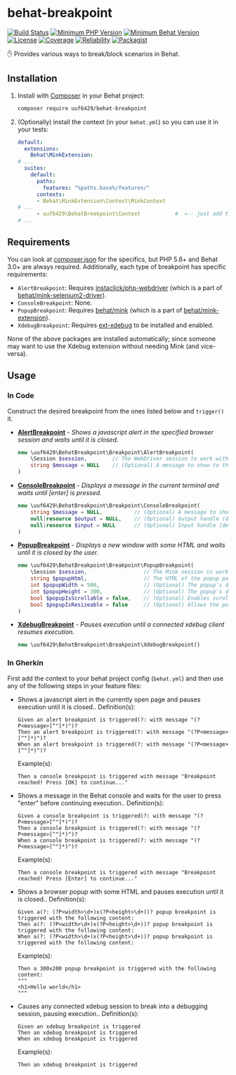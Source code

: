 # behat-breakpoint

[![Build Status](https://travis-ci.org/uuf6429/behat-breakpoint.svg?branch=master)](https://travis-ci.org/uuf6429/behat-breakpoint)
[![Minimum PHP Version](https://img.shields.io/badge/php-^5.6%20||%20^7.0-8892BF.svg)](https://php.net/)
[![Minimum Behat Version](https://img.shields.io/badge/behat-^3.0-0B0B0A.svg)](http://behat.org/)
[![License](https://img.shields.io/badge/license-MIT-blue.svg)](https://raw.githubusercontent.com/uuf6429/behat-breakpoint/master/LICENSE)
[![Coverage](https://sonarcloud.io/api/project_badges/measure?project=BehatBreakpoint&metric=coverage)](https://sonarcloud.io/component_measures?id=BehatBreakpoint&metric=coverage)
[![Reliability](https://sonarcloud.io/api/project_badges/measure?project=BehatBreakpoint&metric=reliability_rating)](https://sonarcloud.io/dashboard?id=BehatBreakpoint)
[![Packagist](https://img.shields.io/packagist/v/uuf6429/behat-breakpoint.svg)](https://packagist.org/packages/uuf6429/behat-breakpoint)

✋ Provides various ways to break/block scenarios in Behat.

<!-- TODO add screen shot of each breakpoint type -->

## Installation

1. Install with [Composer](https://getcomposer.org/) in your Behat project:
   ```sh
   composer require uuf6429/behat-breakpoint
   ```
2. (Optionally) install the context (in your `behat.yml`) so you can use it in your tests:
   ```yaml
   default:
     extensions:
       Behat\MinkExtension:
   # ...
     suites:
       default:
         paths:
           features: "%paths.base%/features/"
         contexts:
         - Behat\MinkExtension\Context\MinkContext
   # ...
         - uuf6429\BehatBreakpoint\Context           #  <-- just add this line
   # ...
   ```

## Requirements

You can look at [composer.json](composer.json) for the specifics, but PHP 5.6+ and Behat 3.0+ are always required.
Additionally, each type of breakpoint has specific requirements:
- `AlertBreakpoint`: Requires [instaclick/php-webdriver](https://github.com/instaclick/php-webdriver) (which is a part of [behat/mink-selenium2-driver](https://github.com/minkphp/MinkSelenium2Driver)).
- `ConsoleBreakpoint`: None.
- `PopupBreakpoint`: Requires [behat/mink](https://github.com/minkphp/Mink) (which is a part of [behat/mink-extension](https://github.com/Behat/MinkExtension)).
- `XdebugBreakpoint`: Requires [ext-xdebug](https://xdebug.org/download.php) to be installed and enabled.

None of the above packages are installed automatically; since someone may want to use the Xdebug extension without needing Mink (and vice-versa).

## Usage

<!-- src/docgen.php -->

### In Code

Construct the desired breakpoint from the ones listed below and `trigger()` it.

- **[AlertBreakpoint](src/Breakpoint/AlertBreakpoint.php)** - *Shows a javascript alert in the specified browser session and waits until it is closed.*
  ```php
  new \uuf6429\BehatBreakpoint\Breakpoint\AlertBreakpoint(
      \Session $session,        // The WebDriver session to work with.
      string $message = NULL    // (Optional) A message to show to the operator.
  )
  ```
- **[ConsoleBreakpoint](src/Breakpoint/ConsoleBreakpoint.php)** - *Displays a message in the current terminal and waits until [enter] is pressed.*
  ```php
  new \uuf6429\BehatBreakpoint\Breakpoint\ConsoleBreakpoint(
      string $message = NULL,          // (Optional) A message to show to the operator.
      null|resource $output = NULL,    // (Optional) Output handle (defaults to PHP's STDOUT)
      null|resource $input = NULL      // (Optional) Input handle (defaults to PHP's STDIN)
  )
  ```
- **[PopupBreakpoint](src/Breakpoint/PopupBreakpoint.php)** - *Displays a new window with some HTML and waits until it is closed by the user.*
  ```php
  new \uuf6429\BehatBreakpoint\Breakpoint\PopupBreakpoint(
      \Session $session,                  // The Mink session to work with. It must support javascript.
      string $popupHtml,                  // The HTML of the popup page *body*.
      int $popupWidth = 500,              // (Optional) The popup's default width.
      int $popupHeight = 300,             // (Optional) The popup's default height.
      bool $popupIsScrollable = false,    // (Optional) Enables scrollbars (and scrolling) within the popup.
      bool $popupIsResizeable = false     // (Optional) Allows the popup to be resizeable.
  )
  ```
- **[XdebugBreakpoint](src/Breakpoint/XdebugBreakpoint.php)** - *Pauses execution until a connected xdebug client resumes execution.*
  ```php
  new \uuf6429\BehatBreakpoint\Breakpoint\XdebugBreakpoint()
  ```

### In Gherkin

First add the context to your behat project config (`behat.yml`) and then use any of the following steps in your feature files:
- Shows a javascript alert in the currently open page and pauses execution until it is closed.. Definition(s):
  ```gherkin
  Given an alert breakpoint is triggered(?: with message "(?P<message>[^"]*)")?
  Then an alert breakpoint is triggered(?: with message "(?P<message>[^"]*)")?
  When an alert breakpoint is triggered(?: with message "(?P<message>[^"]*)")?
  ```
  Example(s):
  ```gherkin
  Then a console breakpoint is triggered with message "Breakpoint reached! Press [OK] to continue..."
  ```
- Shows a message in the Behat console and waits for the user to press "enter" before continuing execution.. Definition(s):
  ```gherkin
  Given a console breakpoint is triggered(?: with message "(?P<message>[^"]*)")?
  Then a console breakpoint is triggered(?: with message "(?P<message>[^"]*)")?
  When a console breakpoint is triggered(?: with message "(?P<message>[^"]*)")?
  ```
  Example(s):
  ```gherkin
  Then a console breakpoint is triggered with message "Breakpoint reached! Press [Enter] to continue..."
  ```
- Shows a browser popup with some HTML and pauses execution until it is closed.. Definition(s):
  ```gherkin
  Given a(?: (?P<width>\d+)x(?P<height>\d+))? popup breakpoint is triggered with the following content:
  Then a(?: (?P<width>\d+)x(?P<height>\d+))? popup breakpoint is triggered with the following content:
  When a(?: (?P<width>\d+)x(?P<height>\d+))? popup breakpoint is triggered with the following content:
  ```
  Example(s):
  ```gherkin
  Then a 300x200 popup breakpoint is triggered with the following content:
  """
  <h1>Hello world</h1>
  """
  ```
- Causes any connected xdebug session to break into a debugging session, pausing execution.. Definition(s):
  ```gherkin
  Given an xdebug breakpoint is triggered
  Then an xdebug breakpoint is triggered
  When an xdebug breakpoint is triggered
  ```
  Example(s):
  ```gherkin
  Then an xdebug breakpoint is triggered
  ```

<!-- /src/docgen.php -->

